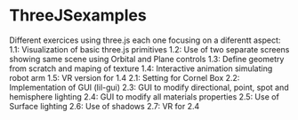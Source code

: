 # ThreeJSexamples
Different exercices using three.js each one focusing on a diferentt aspect:
1.1: Visualization of basic three.js primitives
1.2: Use of two separate screens showing same scene using Orbital and Plane controls
1.3: Define geometry from scratch and maping of texture
1.4: Interactive animation simulating robot arm
1.5: VR version for 1.4
2.1: Setting for Cornel Box
2.2: Implementation of GUI (lil-gui)
2.3: GUI to modify directional, point, spot and hemisphere lighting
2.4: GUI to modify all materials properties
2.5: Use of Surface lighting
2.6: Use of shadows
2.7: VR for 2.4
